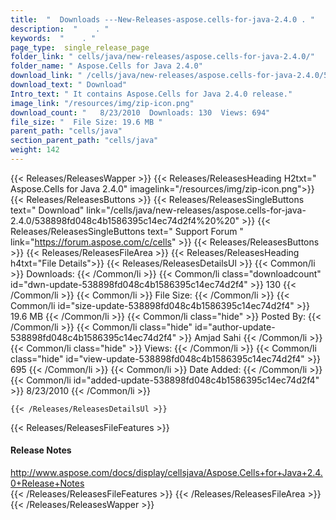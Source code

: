 ```yaml
---
title:  "  Downloads ---New-Releases-aspose.cells-for-java-2.4.0 . " 
description:  "    . " 
keywords:  "    . " 
page_type:  single_release_page
folder_link: " cells/java/new-releases/aspose.cells-for-java-2.4.0/"
folder_name: " Aspose.Cells for Java 2.4.0"
download_link: " /cells/java/new-releases/aspose.cells-for-java-2.4.0/538898fd048c4b1586395c14ec74d2f4"
download_text: " Download"
Intro_text: " It contains Aspose.Cells for Java 2.4.0 release."
image_link: "/resources/img/zip-icon.png"
download_count: "   8/23/2010  Downloads: 130  Views: 694"
file_size: "  File Size: 19.6 MB "
parent_path: "cells/java"
section_parent_path: "cells/java"
weight: 142 
---
```


{{< Releases/ReleasesWapper >}}
  {{< Releases/ReleasesHeading H2txt=" Aspose.Cells for Java 2.4.0" imagelink="/resources/img/zip-icon.png">}}
  {{< Releases/ReleasesButtons >}}
    {{< Releases/ReleasesSingleButtons text=" Download" link="/cells/java/new-releases/aspose.cells-for-java-2.4.0/538898fd048c4b1586395c14ec74d2f4%20%20" >}}
    {{< Releases/ReleasesSingleButtons text=" Support Forum " link="https://forum.aspose.com/c/cells" >}}
  {{< Releases/ReleasesButtons >}}
  {{< Releases/ReleasesFileArea >}}
    {{< Releases/ReleasesHeading h4txt="File Details">}}
    {{< Releases/ReleasesDetailsUl >}}
            {{< Common/li  >}} Downloads: {{< /Common/li >}} 
      {{< Common/li class="downloadcount" id="dwn-update-538898fd048c4b1586395c14ec74d2f4" >}} 130 {{< /Common/li >}} 
      {{< Common/li  >}} File Size: {{< /Common/li >}} 
      {{< Common/li id="size-update-538898fd048c4b1586395c14ec74d2f4" >}} 19.6 MB {{< /Common/li >}} 
      {{< Common/li  class="hide" >}} Posted By: {{< /Common/li >}} 
      {{< Common/li class="hide" id="author-update-538898fd048c4b1586395c14ec74d2f4" >}} Amjad Sahi {{< /Common/li >}} 
      {{< Common/li class="hide"  >}} Views: {{< /Common/li >}} 
      {{< Common/li class="hide" id="view-update-538898fd048c4b1586395c14ec74d2f4" >}} 695 {{< /Common/li >}} 
      {{< Common/li  >}} Date Added: {{< /Common/li >}} 
      {{< Common/li id="added-update-538898fd048c4b1586395c14ec74d2f4" >}} 8/23/2010 {{< /Common/li >}} 

    {{< /Releases/ReleasesDetailsUl >}}

  {{< Releases/ReleasesFileFeatures >}}
      <h4>Release Notes</h4><div><a href="http://www.aspose.com/docs/display/cellsjava/Aspose.Cells+for+Java+2.4.0+Release+Notes">http://www.aspose.com/docs/display/cellsjava/Aspose.Cells+for+Java+2.4.0+Release+Notes</a></div>
  {{< /Releases/ReleasesFileFeatures >}}
 {{< /Releases/ReleasesFileArea >}}
{{< /Releases/ReleasesWapper >}}


